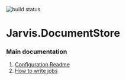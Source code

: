 <img src="http://demo.prxm.it:8811/app/rest/builds/buildType:Jarvis_DocumentStore_CI/statusIcon" alt="build status">

Jarvis.DocumentStore
===================

### Main documentation

1. [Configuration Readme](/assets/Configs/README.md)
2. [How to write jobs](/src/Jarvis.DocumentStore.Jobs/readme.md)

